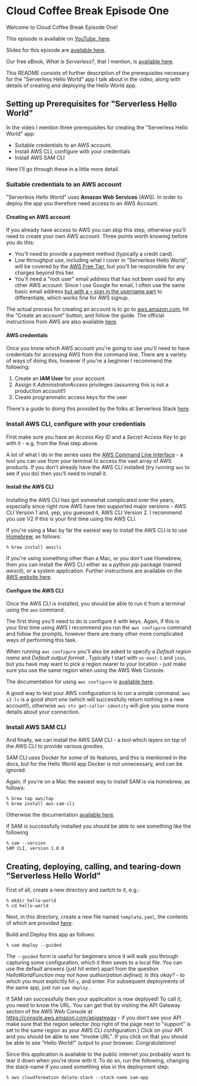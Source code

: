 # Cloud Coffee Break Episode One

Welcome to Cloud Coffee Break Episode One!

This episode is available on [YouTube, here](https://youtu.be/W_6PaRDLGpw).

Slides for this episode are [available here](https://drive.google.com/file/d/1gSVuqBZA6NvZfWO9XlCHSfZGbXWg6NFk/view?usp=sharing).

Our free eBook, _What is Serverless?_, that I mention, is [available here](https://www.symphonia.io/resources/).

This README consists of further description of the prerequisites necessary for the "Serverless Hello World" app I talk about in the video, along with details of creating and deploying the Hello World app.

## Setting up Prerequisites for "Serverless Hello World"

In the video I mention three prerequisites for creating the "Serverless Hello World" app:

* Suitable credentials to an AWS account.
* Install AWS CLI, configure with your credentials
* Install AWS SAM CLI

Here I'll go through these in a little more detail.

### Suitable credentials to an AWS account

"Serverless Hello World" uses **Amazon Web Services** (AWS). In order to deploy the app you therefore need access to an AWS Account.

#### Creating an AWS account

If you already have access to AWS you can skip this step, otherwise you'll need to create your own AWS account. Three points worth knowing before you do this:

* You'll need to provide a payment method (typically a credit card).
* Low throughput use, including what I cover in "Serverless Hello World", will be covered by the [AWS Free Tier](https://aws.amazon.com/free/free-tier/), but you'll be responsible for any charges beyond this tier.
* You'll need a "root user" email address that has not been used for any other AWS account. Since I use Google for email, I often use the same basic email address [but with a `+` sign in the username part](https://gmail.googleblog.com/2008/03/2-hidden-ways-to-get-more-from-your.html) to differentiate, which works fine for AWS signup.

The actual process for creating an account is to go to [aws.amazon.com](https://aws.amazon.com/), hit the "Create an account" button, and follow the guide. The official instructions from AWS are also available [here](https://aws.amazon.com/premiumsupport/knowledge-center/create-and-activate-aws-account/).

#### AWS credentials

Once you know which AWS account you're going to use you'll need to have credentials for accessing AWS from the command line. There are a variety of ways of doing this, however if you're a beginner I recommend the following:

1. Create an **IAM User** for your account
1. Assign it _AdministratorAccess_ privileges (assuming this is not a production account!)
1. Create programmatic access keys for the user

There's a guide to doing this provided by the folks at Serverless Stack [here](https://serverless-stack.com/chapters/create-an-iam-user.html).

### Install AWS CLI, configure with your credentials

First make sure you have an _Access Key ID_ and a _Secret Access Key_ to go with it - e.g. from the final step above.

A lot of what I do in the series uses the [AWS Command Line Interface](https://aws.amazon.com/cli/) - a tool you can use from your terminal to access the vast array of AWS products. If you don't already have the AWS CLI installed (try running `aws` to see if you do) then you'll need to install it.

#### Install the AWS CLI

Installing the AWS CLI has got somewhat complicated over the years, especially since right now AWS have two supported major versions - AWS CLI Version 1 and, yep, you guessed it, AWS CLI Version 2. I recommend you use V2 if this is your first time using the AWS CLI.

If you're using a Mac by far the easiest way to install the AWS CLI is to use [Homebrew](https://brew.sh/), as follows:

```
% brew install awscli
```

If you're using something other than a Mac, or you don't use Homebrew, then you can install the AWS CLI either as a python _pip_ package (named _awscli_), or a system application. Further instructions are available on the [AWS website here](https://docs.aws.amazon.com/cli/latest/userguide/install-cliv2.html).

#### Configure the AWS CLI

Once the AWS CLI is installed, you should be able to run it from a terminal using the `aws` command.

The first thing you'll need to do is configure it with keys. Again, if this is your first time using AWS I recommend you run the `aws configure` command and follow the prompts, however there are many other more complicated ways of performing this task.

When running `aws configure` you'll also be asked to specify a _Default region name_ and _Default output format_ . Typically I start with `us-east-1` and `json`, but you have may want to pick a region nearer to your location - just make sure you use the same region when using the AWS Web Console.

The documentation for using `aws configure` is [available here](https://docs.aws.amazon.com/cli/latest/userguide/cli-configure-quickstart.html).

A good way to test your AWS configuration is to run a simple command. `aws s3 ls` is a good short one (which will successfully return nothing in a new account!), otherwise `aws sts get-caller-identity` will give you some more details about your connection.

### Install AWS SAM CLI

And finally, we can install the AWS SAM CLI - a tool which layers on top of the AWS CLI to provide various goodies.

SAM CLI uses Docker for some of its features, and this is mentioned in the docs, but for the Hello World app Docker is not unnecessary, and can be ignored.

Again, if you're on a Mac the easiest way to install SAM is via homebrew, as follows:

```
% brew tap aws/tap
% brew install aws-sam-cli
```

Otherwise the documentation [available here](https://docs.aws.amazon.com/serverless-application-model/latest/developerguide/serverless-sam-cli-install.html).

If SAM is successfully installed you should be able to see something like the following

```
% sam --version
SAM CLI, version 1.0.0
```

## Creating, deploying, calling, and tearing-down "Serverless Hello World"

First of all, create a new directory and switch to it, e.g.:

```
% mkdir hello-world
% cd hello-world
```

Next, in this directory, create a new file named `template.yaml`, the contents of which are provided [here](./template.yaml).

Build and Deploy this app as follows:

```
% sam deploy --guided
```

The `--guided` form is useful for beginners since it will walk you through capturing some configuration, which it then saves to a local file. You can use the default answers (just hit enter) apart from the question _HelloWorldFunction may not have authorization defined, Is this okay?_ - to which you must explicitly hit `y`, and enter. For subsequent deployments of the same app, just run `sam deploy` .

If SAM ran successfully then your application is now deployed! To call it, you need to know the URL. You can get that by visiting the API Gateway section of the AWS Web Console at https://console.aws.amazon.com/apigateway - if you don't see your API make sure that the region selector (top right of the page next to "support" is set to the same region as your AWS CLI configuration.) Click on your API and you should be able to see "Invoke URL". If you click on that you should be able to see "Hello World!" output to your browser. Congratulations!

Since this application is available to the public internet you probably want to tear it down when you're done with it. To do so, run the following, changing the stack-name if you used something else in the deployment step:

```
% aws cloudformation delete-stack --stack-name sam-app
```

